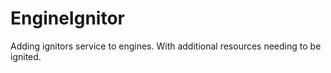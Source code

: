 # EngineIgnitor
Adding  ignitors service to engines. With additional resources needing to be ignited.
